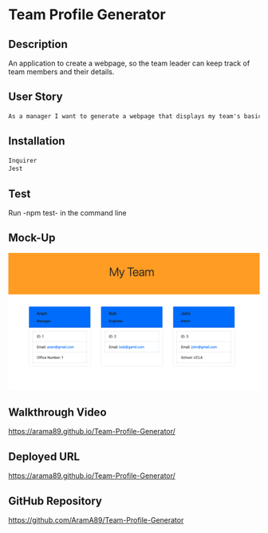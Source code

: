 # Team Profile Generator

## Description


An application to create a webpage, so the team leader
can keep track of team members and their details.

## User Story

```md
As a manager I want to generate a webpage that displays my team's basic info so that I have quick access to their emails and GitHub profiles.
```

## Installation

```md
Inquirer
Jest
```

## Test

Run -npm test- in the command line

## Mock-Up
![](mock.img/myteam.jpg)

## Walkthrough Video
 https://arama89.github.io/Team-Profile-Generator/

## Deployed URL
 https://arama89.github.io/Team-Profile-Generator/

## GitHub Repository
https://github.com/AramA89/Team-Profile-Generator